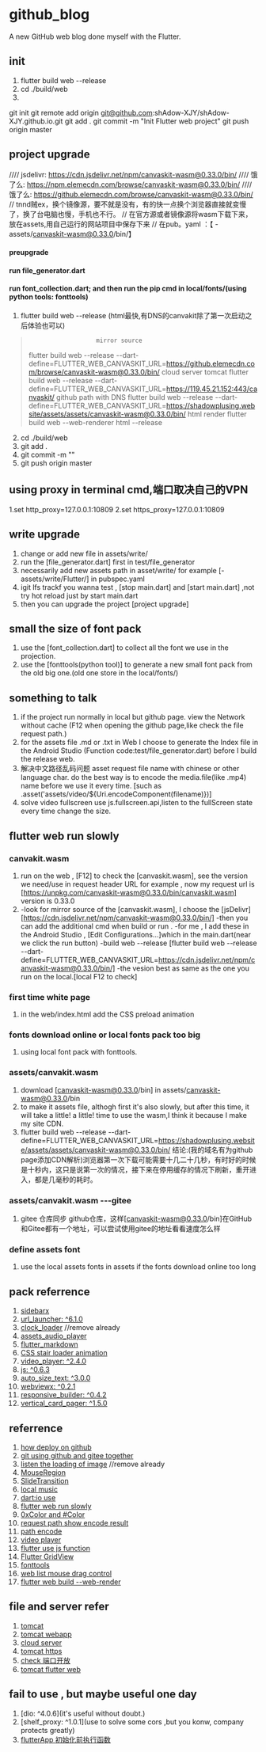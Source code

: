 # github_blog

A new GitHub web blog done myself with the Flutter.

## init 
1. flutter build web --release
2. cd ./build/web
3. 
 git init
 git remote add origin git@github.com:shAdow-XJY/shAdow-XJY.github.io.git
 git add .
 git commit -m "Init Flutter web project"
 git push origin master

## project upgrade
//// jsdelivr: https://cdn.jsdelivr.net/npm/canvaskit-wasm@0.33.0/bin/
//// 饿了么: https://npm.elemecdn.com/browse/canvaskit-wasm@0.33.0/bin/
//// 饿了么: https://github.elemecdn.com/browse/canvaskit-wasm@0.33.0/bin/
// tnnd贼ex，换个镜像源，要不就是没有，有的快一点换个浏览器直接就变慢了，换了台电脑也慢，手机也不行。
// 在官方源或者镜像源将wasm下载下来，放在assets,用自己运行的网站项目中保存下来
// 在pub。yaml ：【    - assets/canvaskit-wasm@0.33.0/bin/】
#### preupgrade
#### run file_generator.dart
#### run font_collection.dart;  and then run the pip cmd in local/fonts/(using python tools: fonttools)
1. flutter build web --release (html最快,有DNS的canvakit除了第一次启动之后体验也可以)
>                        mirror source 
> flutter build web --release --dart-define=FLUTTER_WEB_CANVASKIT_URL=https://github.elemecdn.com/browse/canvaskit-wasm@0.33.0/bin/
>                        cloud server tomcat
> flutter build web --release --dart-define=FLUTTER_WEB_CANVASKIT_URL=https://119.45.21.152:443/canvaskit/
>                        github path with DNS
> flutter build web --release --dart-define=FLUTTER_WEB_CANVASKIT_URL=https://shadowplusing.website/assets/assets/canvaskit-wasm@0.33.0/bin/
>                        html render
> flutter build web --web-renderer html --release
2. cd ./build/web
3. git add .
4. git commit -m ""
5. git push origin master

## using proxy in terminal cmd,端口取决自己的VPN
1.set http_proxy=127.0.0.1:10809
2.set https_proxy=127.0.0.1:10809

## write upgrade
1. change or add new file in assets/write/
2. run the [file_generator.dart] first in test/file_generator
3. necessarily add new assets path in asset/write/ for example [- assets/write/Flutter/] in pubspec.yaml
4. igit lfs trackf you wanna test , [stop main.dart] and [start main.dart] ,not try hot reload just by start main.dart
5. then you can upgrade the project [project upgrade]
## small the size of font pack 
1. use the [font_collection.dart] to collect all the font we use in the projection.
2. use the [fonttools(python tool)] to generate a new small font pack from the old big one.(old one store in the local/fonts/)

## something to talk
1. if the project run normally in local but github page. 
   view the Network without cache (F12 when opening the github page,like check the file request path.)
2. for the assets file .md or .txt in Web
   I choose to generate the Index file in the Android Studio (Function code:test/file_generator.dart)
   before I build the release web.
3. 解决中文路径乱码问题
   asset request file name with chinese or other language char. 
   do the best way is to encode the media.file(like .mp4) name before we use it every time.
   [such as .asset('assets/video/${Uri.encodeComponent(filename)})]
4. solve video fullscreen
   use js.fullscreen.api,listen to the fullScreen state every time change the size.
   
## flutter web run slowly
### canvakit.wasm
1. run on the web , [F12] to check the [canvaskit.wasm], see the version we need/use in request header URL
   for example , now my request url is [https://unpkg.com/canvaskit-wasm@0.33.0/bin/canvaskit.wasm]
   version is 0.33.0
2. -look for mirror source of the [canvaskit.wasm], I choose the [jsDelivr][https://cdn.jsdelivr.net/npm/canvaskit-wasm@0.33.0/bin/]
   -then you can add the additional cmd when build or run .
   -for me , I add these in the Android Studio , [Edit Configurations...]which in the main.dart(near we click the run button)
   -build web --release [flutter build web --release --dart-define=FLUTTER_WEB_CANVASKIT_URL=https://cdn.jsdelivr.net/npm/canvaskit-wasm@0.33.0/bin/]
   -the vesion best as same as the one you run on the local.[local F12 to check]
### first time white page 
1. in the web/index.html add the CSS preload animation
### fonts download online or local fonts pack too big
1. using local font pack with fonttools.
### assets/canvakit.wasm
1. download [canvaskit-wasm@0.33.0/bin] in assets/canvaskit-wasm@0.33.0/bin
2. to make it assets file, althogh first it's also slowly, but after this time, 
   it will take a little! a little! time to use the wasm,I think it because I make my site CDN.
3. flutter build web --release --dart-define=FLUTTER_WEB_CANVASKIT_URL=https://shadowplusing.website/assets/assets/canvaskit-wasm@0.33.0/bin/
结论:(我的域名有为github page添加CDN解析)浏览器第一次下载可能需要十几二十几秒，有时好的时候是十秒内，这只是说第一次的情况，接下来在停用缓存的情况下刷新，重开进入，都是几毫秒的耗时。
### assets/canvakit.wasm ---gitee
1. gitee 仓库同步 github仓库，这样[canvaskit-wasm@0.33.0/bin]在GitHub和Gitee都有一个地址，可以尝试使用gitee的地址看看速度怎么样

### define assets font
1. use the local assets fonts in assets if the fonts download online too long

## pack referrence
1. [sidebarx](https://github.com/Frezyx/sidebarx)
2. [url_launcher: ^6.1.0](https://pub.dev/packages/url_launcher)
3. [clock_loader](https://github.com/Mindinventory/clock_loader) //remove already
4. [assets_audio_player](https://pub.dev/packages/assets_audio_player)
5. [flutter_markdown](https://pub.dev/packages/flutter_markdown)
6. [CSS stair loader animation](https://codepen.io/ispal/full/mVaaJe)
7. [video_player: ^2.4.0](https://pub.flutter-io.cn/packages/video_player/example)
8. [js: ^0.6.3](https://pub.flutter-io.cn/packages/js)
9. [auto_size_text: ^3.0.0](https://pub.dev/packages/auto_size_text)
10. [webviewx: ^0.2.1](https://pub.dev/packages/webviewx)
11. [responsive_builder: ^0.4.2](https://pub.dev/packages/responsive_builder)
12. [vertical_card_pager: ^1.5.0](https://pub.dev/packages/vertical_card_pager)

## referrence
1.  [how deploy on github](https://dev.to/myracledesign/setup-a-flutter-web-project-on-github-pages-3eka)
2.  [git using github and gitee together](https://blog.csdn.net/qq_41664096/article/details/106569858)
3.  [listen the loading of image](https://blog.csdn.net/campchan/article/details/118560059) //remove already
4.  [MouseRegion](https://www.liujunmin.com/flutter/gesture/mouse_region.html)
5.  [SlideTransition](https://blog.csdn.net/zl18603543572/article/details/95259555)
6.  [local music](https://blog.csdn.net/weixin_44934496/article/details/112526027)
7.  [dart:io use](https://blog.csdn.net/qq_41097495/article/details/106441389)
8.  [flutter web run slowly](https://blog.csdn.net/qq_35867494/article/details/118516893)
9.  [0xColor and #Color](https://blog.csdn.net/qq_33210042/article/details/78644118)
10. [request path show encode result](https://blog.csdn.net/pathfinder163/article/details/6289424)
11. [path encode](https://blog.csdn.net/qq_32760901/article/details/91378853)
12. [video player](https://flutter.cn/docs/cookbook/plugins/play-video)
13. [flutter use js function](https://zhuanlan.zhihu.com/p/376370125)
14. [Flutter GridView](https://www.jianshu.com/p/fb3bf633ee12)
15. [fonttools](https://cyh.me/2020/04/font-minification/)
16. [web list mouse drag control](https://cloud.tencent.com/developer/ask/sof/749407)
17. [flutter web build --web-render](https://flutter.cn/docs/development/tools/web-renderers)

## file and server refer
1. [tomcat](https://www.cnblogs.com/beginner-boy/p/7806680.html)
2. [tomcat webapp](https://blog.csdn.net/qq_38967150/article/details/118722115)
3. [cloud server]()
4. [tomcat https](https://segmentfault.com/a/1190000009780545)
5. [check 端口开放](https://www.cnblogs.com/tongying/p/13182340.html)
6. [tomcat flutter web](https://blog.csdn.net/EthanCo/article/details/121012815)

## fail to use , but maybe useful one day
1.  [dio: ^4.0.6](it's useful without doubt.)
2.  [shelf_proxy: ^1.0.1](use to solve some cors ,but you konw, company protects greatly)
3.  [flutterApp 初始化前执行函数](https://blog.csdn.net/Random_Smi/article/details/110182502)

